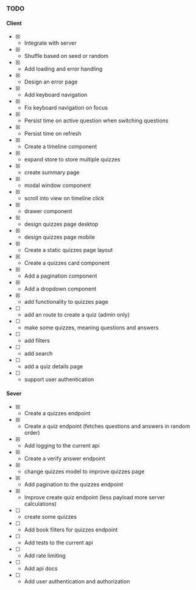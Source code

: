 ### TODO

#### Client

- [x] - Integrate with server
- [x] - Shuffle based on seed or random
- [x] - Add loading and error handling
- [x] - Design an error page
- [x] - Add keyboard navigation
- [x] - Fix keyboard navigation on focus
- [x] - Persist time on active question when switching questions
- [x] - Persist time on refresh
- [x] - Create a timeline component
- [x] - expand store to store multiple quizzes
- [x] - create summary page
- [x] - modal window component
- [x] - scroll into view on timeline click
- [x] - drawer component
- [x] - design quizzes page desktop
- [x] - design quizzes page mobile
- [x] - Create a static quizzes page layout
- [x] - Create a quizzes card component
- [x] - Add a pagination component
- [x] - Add a dropdown component
- [x] - add functionality to quizzes page
- [ ] - add an route to create a quiz (admin only)
- [ ] - make some quizzes, meaning questions and answers
- [ ] - add filters
- [ ] - add search
- [ ] - add a quiz details page
  <!-- !NEXT STAGE -->
- [ ] - support user authentication

#### Sever

- [x] - Create a quizzes endpoint
- [x] - Create a quiz endpoint (fetches questions and answers in random order)
- [x] - Add logging to the current api
- [x] - Create a verify answer endpoint
- [x] - change quizzes model to improve quizzes page
- [x] - Add pagination to the quizzes endpoint
- [x] - Improve create quiz endpoint (less payload more server calculations)
- [ ] - create some quizzes
- [ ] - Add book filters for quizzes endpoint
- [ ] - Add tests to the current api
- [ ] - Add rate limiting
- [ ] - Add api docs
  <!-- !NEXT STAGE -->
- [ ] - Add user authentication and authorization
